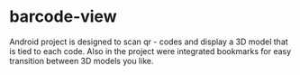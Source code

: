 # barcode-view

Android project is designed to scan qr - codes and display a 3D model that is tied to each code. Also in the project were integrated bookmarks for easy transition between 3D models you like.
